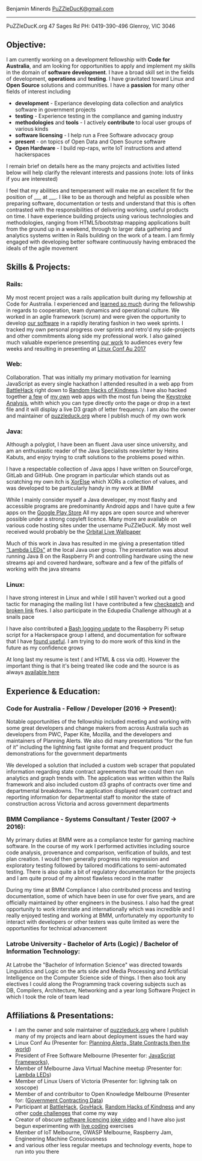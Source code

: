 <link href="https://fonts.googleapis.com/css?family=Inconsolata" rel="stylesheet">

<!-- <p class="basic">Benjamin Minerds</p> -->

 Benjamin Minerds   PuZZleDucK@gmail.com
------------------ ----------------------
  PuZZleDucK.org    47 Sages Rd
 PH: 0419-390-496   Glenroy, VIC 3046

## Objective:
I am currently working on a development fellowship with **Code for Australia**, and am looking for opportunities to apply and implement my skills in the domain of **software development**.  I have a broad skill set in the fields of development, **operations** and **testing**.  I have gravitated toward Linux and 
**Open Source** solutions and communities.  I have a **passion** for many other fields of interest including

- **development** - Experiance developing data collection and analytics software in government projects
- **testing** - Experience testing in the compliance and gaming industry
- **methodologies** and **tools** - I actively **contribute** to local user groups of various kinds
- **software licensing** - I help run a Free Software advocacy group
- **present** - on topics of Open Data and Open Source software
- **Open Hardware** - I build rep-raps, write IoT instructions and attend hackerspaces

I remain brief on details here as the many projects and activities listed below will help clarify the relevant interests and passions (note: lots of links if you are interested)

I feel that my abilities and temperament will make me an excellent fit for the position of ___ at ___.  I like to be as thorough and helpful as possible when preparing software, documentation or tests and understand that this is often contrasted with the responsibilities of delivering working, useful products on time.  I have experience building projects using various technologies and methodologies, ranging from HTML5/bootstrap mapping applications built from the ground up in a weekend, through to larger data gathering and analytics systems written in Rails building on the work of a team.  I am firmly engaged with developing better software continuously having embraced the ideals of the agile movement


## Skills & Projects:

### Rails:

My most recent project was a rails application built during my fellowship at Code for Australia.  I experienced and [learned so much](https://codeforaustralia.github.io/DTF-Blog/) during the fellowship in regards to cooperation, team dynamics and operational culture.  We worked in an agile framework (scrum) and were given the opportunity to develop [our software](https://github.com/CodeforAustralia/dtf-genesis) in a rapidly iterating fashion in two week sprints.  I tracked my own personal progress over sprints and retro'd my side-projects and other commitments along side my professional work.  I also gained much valuable experience presenting [our work](http://dtf-genesis.herokuapp.com/) to audiences every few weeks and resulting in presenting at [Linux Conf Au 2017](https://www.youtube.com/watch?v=qn5qyZksrSc&feature=youtu.be)

### Web:
Collaboration. That was initially my primary motivation for learning JavaScript as every single
hackathon I attended resulted in a web app from [BattleHack](http://twitter.com/braintree_dev/status/561716304819015682) right down to [Random Hacks of
Kindness](https://rhokaustralia.github.io/melb-maker-map/index.html).  I have also hacked together [a few](https://rhokaustralia.github.io/melb-maker-map/index.html) of [my own](https://hackerspace.govhack.org/content/exploring-indigenous-culture) web apps with the most fun being
the [Keystroke Analysis](http://puzzleduck.org/HTML5/D3/character-frequency/CharacterFrequency.html), whith which you can type directly onto the page or drop in a text file and it will
display a live D3 graph of letter frequency.  I am also the owner and maintainer of
[puzzleduck.org](http://puzzleduck.org/) where I publish much of my own work

### Java:

Although a polyglot, I have been an fluent Java user since university, and am an enthusiastic reader of the Java Specialists newsletter by Heins Kabuts, and enjoy trying to craft solutions to the problems posed within.

I have a respectable collection of Java apps I have written on SourceForge, GitLab and GitHub.  One program in particular which stands out as scratching my own itch is [XorElse](https://github.com/PuZZleDucK/XorElse) which XORs a collection of values, and was developed to be particularly handy in my work at BMM

While I mainly consider myself a Java developer, my most flashy and accessible programs are predominantly Android apps and I have quite a few apps on the [Google Play Store](https://play.google.com/store/apps/developer?id=PuZZleDucK+Industries.)  All my apps are open source and wherever possible under a strong copyleft licence. Many more are available on various code hosting sites under the username PuZZleDucK.  My most well received would probably be the [Orbital Live Wallpaper](https://github.com/PuZZleDucK/Orbital-Live-Wallpaper)

Much of this work in Java has resulted in me giving a presentation titled ["Lambda LEDs"](http://puzzleduck.org/DevAdventures/da08.html) at the local Java user group.  The presentation was about running Java 8 on the Raspberry Pi and controlling hardware using the new streams api and covered hardware, software and a few of the pitfalls of working with the java streams


### Linux:

I have  strong interest in Linux and while I still haven't worked out a good tactic for managing the mailing list I have contributed a few [checkpatch](http://puzzleduck.org/Linux/linux03.html) and [broken link](http://puzzleduck.org/Linux/linux04.html) fixes.  I also participate in the Edupedia Challenge although at a snails pace

I have also contributed a [Bash logging update](http://github.com/alecthegeek/CCHS_Raspian_for_IoT) to the Raspberry Pi setup script for a Hackerspace group I attend, and documentation for software that I have [found useful](https://github.com/KblCb/fddp).  I am trying to do more work of this kind in the future as my confidence grows

At long last my resume is text (<ahem> and HTML & css via odt<ahem>).  However the important thing is that it's being treated like code and the source is as always [available here](https://github.com/PuZZleDucK/Resume)


## Experience & Education:

### Code for Australia - Fellow / Developer (2016 -> Present):

Notable opportunities of the fellowship included meeting and working with some great developers and change makers from across Australia such as developers from PWC, Paper Kite, Mozilla, and the developers and maintainers of Planning Alerts.  We also did many presentations “for the fun of it” including the lightning fast ignite format and frequent product demonstrations for the government departments

We developed a solution that included a custom web scraper that populated information regarding state contract agreements that we could then run analytics and graph trends with.  The application was written within the Rails framework and also included custom d3 graphs of contracts over time and departmental breakdowns.  The application displayed relevant contract and reporting information for departmental staff to monitor the state of construction across Victoria and across government departments

### BMM Compliance - Systems Consultant / Tester (2007 -> 2016):

My primary duties at BMM were as a compliance tester for gaming machine software.  In the course of my work I performed activities including source code analysis, provenance and comparison, verification of builds, and test plan creation.  I would then generally progress into regression and exploratory testing followed by tailored modifications to semi-automated testing.  There is also quite a bit of regulatory documentation for the projects and I am quite proud of my almost flawless record in the matter

During my time at BMM Compliance I also contributed process and testing documentation, some of which have been in use for over five years, and are officially maintained by other engineers in the business.  I also had the great opportunity to work interstate and internationally which was incredible and I really enjoyed testing and working at BMM, unfortunately my opportunity to interact with developers or other testers was quite limited as were the opportunities for technical advancement


### Latrobe University - Bachelor of Arts (Logic) / Bachelor of Information Technology:

At Latrobe the "Bachelor of Information Science" was directed towards Linguistics and Logic on the arts side and Media Processing and Artificial Intelligence on the Computer Science side of things.  I then also took any electives I could along the Programming track covering subjects such as DB, Compilers, Architecture, Networking and a year long Software Project in which I took the role of team lead


## Affiliations & Presentations:

- I am the owner and sole maintainer of [puzzleduck.org](http://www.puzzleduck.org) where I publish many of my projects and learn about deployment issues the hard way
- Linux Conf Au (Presenter for: [Planning Alerts, State Contracts then the world](https://www.youtube.com/watch?v=qn5qyZksrSc&feature=youtu.be))
- President of Free Software Melbourne (Presenter for: [JavaScript Frameworks](http://www.sturm.com.au/resources/fsm-2015-07-16.ogg)), 
- Member of Melbourne Java Virtual Machine meetup (Presenter for: [Lambda LEDs](https://www.youtube.com/watch?v=zthDp1kzQwI))
- Member of Linux Users of Victoria (Presenter for: lighning talk on xoscope)
- Member of and contribuitor to Open Knowledge Melbourne (Presenter for: ([Government Contracting Data](https://www.youtube.com/watch?v=ollXXTvfqrs))
- Participant at [BattleHack](http://twitter.com/braintree_dev/status/561716304819015682), [GovHack](https://hackerspace.govhack.org/content/exploring-indigenous-culture), [Random Hacks of Kindness](https://rhokaustralia.github.io/melb-maker-map/index.html) and any other [code challenges](http://code.google.com/p/visualise-melbourne-art-timeline/) that come my way
- Creator of obscure [software licencing joke video](http://youtube.com/watch?v=S5e7PjIB2lo) and I have also just begun experimenting with [live coding](https://www.youtube.com/watch?v=VnH3lirZMmY) exercises
- Member of IoT Melbourne, OWASP Melbourne, Raspberry Jam, Engineering Machine Consciousness
- and various other less regular meetups and technology events, hope to run into you there

